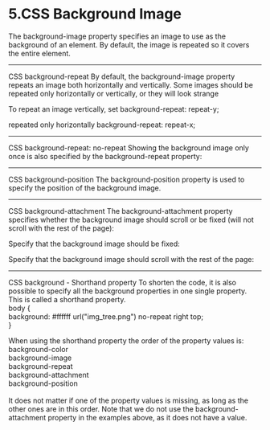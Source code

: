 <h1>5.CSS Background Image</h1>

The background-image property specifies an image to use as the background of an element.
By default, the image is repeated so it covers the entire element.
<hr>

CSS background-repeat
By default, the background-image property repeats an image both horizontally and vertically.
Some images should be repeated only horizontally or vertically, or they will look strange


To repeat an image vertically, set background-repeat: repeat-y;

repeated only horizontally background-repeat: repeat-x;
<hr>
CSS background-repeat: no-repeat
Showing the background image only once is also specified by the background-repeat property:
<hr>

CSS background-position
The background-position property is used to specify the position of the background image.
<hr>

CSS background-attachment
The background-attachment property specifies whether the background image should scroll or be fixed (will not scroll with the rest of the page):

Specify that the background image should be fixed:

Specify that the background image should scroll with the rest of the page:
<hr>

CSS background - Shorthand property
To shorten the code, it is also possible to specify all the background properties in one single property. This is called a shorthand property.
<br>
body {<br>
  background: #ffffff url("img_tree.png") no-repeat right top;<br>
}<br>

When using the shorthand property the order of the property values is:
<br>
background-color<br>
background-image<br>
background-repeat<br>
background-attachment<br>
background-position<br>
<br>It does not matter if one of the property values is missing, as long as the other ones are in this order. Note that we do not use the background-attachment property in the examples above, as it does not have a value.

